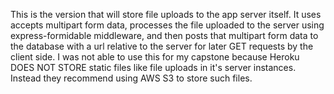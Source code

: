 This is the version that will store file uploads to the app server itself. It
uses accepts multipart form data, processes the file uploaded to the server using
express-formidable middleware, and then posts that multipart form data to the database with
a url relative to the server for later GET requests by the client side. 
I was not able to use this for my capstone because Heroku DOES NOT STORE static files
like file uploads in it's server instances. Instead they recommend using AWS S3 to store
such files. 
